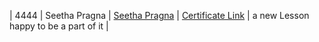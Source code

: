 | 4444 | Seetha Pragna | [Seetha Pragna](https://www.linkedin.com/in/seetha-pragna-659015312/) | [Certificate Link](https://www.linkedin.com/feed/update/urn:li:activity:7257091174652379136/) | a new Lesson happy to be a part of it |